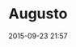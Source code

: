 ---
title: Augusto
layout: post
date: 2015-09-23 21:57
numero: 20
image: 20_augusto.png
thumb: 20_augusto.svg
wiki: https://it.wikipedia.org/wiki/Augusto
source: https://commons.wikimedia.org/wiki/File:Statue-Augustus.jpg
source-name: Wikimedia Commons
autore: luca corsato
social-autore: https://twitter.com/lucacorsato
social-idea: https://twitter.com/astridrome
idea: Astrid D'Eredità
tags:
- uomo
- persona fisica
---
